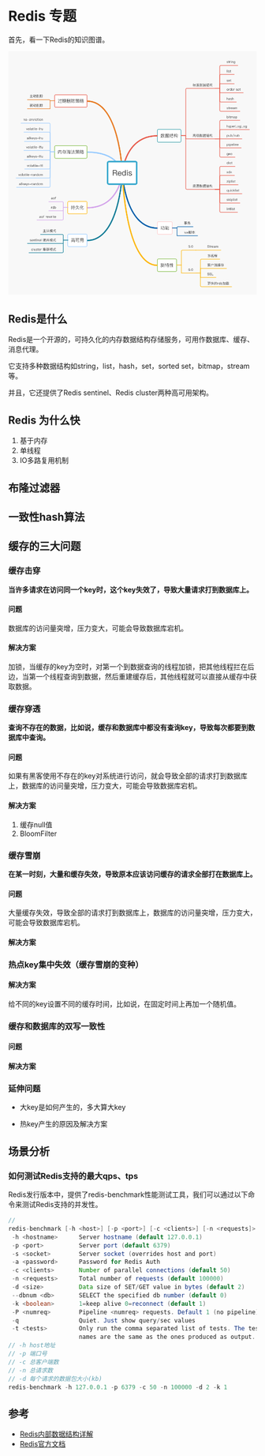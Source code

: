 # Redis 专题

首先，看一下Redis的知识图谱。

![Redis知识图谱](./redis/redis.jpg)

## Redis是什么

Redis是一个开源的，可持久化的内存数据结构存储服务，可用作数据库、缓存、消息代理。

它支持多种数据结构如string，list，hash，set，sorted set，bitmap，stream等。

并且，它还提供了Redis sentinel、Redis cluster两种高可用架构。

## Redis 为什么快

1. 基于内存
2. 单线程
3. IO多路复用机制

## 布隆过滤器

## 一致性hash算法

## 缓存的三大问题

### 缓存击穿

**当许多请求在访问同一个key时，这个key失效了，导致大量请求打到数据库上。**

#### 问题

数据库的访问量突增，压力变大，可能会导致数据库宕机。

#### 解决方案

加锁，当缓存的key为空时，对第一个到数据查询的线程加锁，把其他线程拦在后边，当第一个线程查询到数据，然后重建缓存后，其他线程就可以直接从缓存中获取数据。

### 缓存穿透

**查询不存在的数据，比如说，缓存和数据库中都没有查询key，导致每次都要到数据库中查询。**

#### 问题

如果有黑客使用不存在的key对系统进行访问，就会导致全部的请求打到数据库上，数据库的访问量突增，压力变大，可能会导致数据库宕机。

#### 解决方案

1. 缓存null值
2. BloomFilter

### 缓存雪崩

**在某一时刻，大量和缓存失效，导致原本应该访问缓存的请求全部打在数据库上。**

#### 问题

大量缓存失效，导致全部的请求打到数据库上，数据库的访问量突增，压力变大，可能会导致数据库宕机。

#### 解决方案

### 热点key集中失效（缓存雪崩的变种）

#### 解决方案

给不同的key设置不同的缓存时间，比如说，在固定时间上再加一个随机值。

### 缓存和数据库的双写一致性

#### 问题

#### 解决方案

### 延伸问题

* 大key是如何产生的，多大算大key

* 热key产生的原因及解决方案

## 场景分析

### 如何测试Redis支持的最大qps、tps

Redis发行版本中，提供了redis-benchmark性能测试工具，我们可以通过以下命令来测试Redis支持的并发性。

```java
// 
redis-benchmark [-h <host>] [-p <port>] [-c <clients>] [-n <requests]> [-k <boolean>]
 -h <hostname>      Server hostname (default 127.0.0.1)
 -p <port>          Server port (default 6379)
 -s <socket>        Server socket (overrides host and port)
 -a <password>      Password for Redis Auth
 -c <clients>       Number of parallel connections (default 50)
 -n <requests>      Total number of requests (default 100000)
 -d <size>          Data size of SET/GET value in bytes (default 2)
 --dbnum <db>       SELECT the specified db number (default 0)
 -k <boolean>       1=keep alive 0=reconnect (default 1)
 -P <numreq>        Pipeline <numreq> requests. Default 1 (no pipeline).
 -q                 Quiet. Just show query/sec values
 -t <tests>         Only run the comma separated list of tests. The test
                    names are the same as the ones produced as output.
// -h host地址
// -p 端口号
// -c 总客户端数
// -n 总请求数
// -d 每个请求的数据包大小(kb)
redis-benchmark -h 127.0.0.1 -p 6379 -c 50 -n 100000 -d 2 -k 1
```

## 参考

* [Redis内部数据结构详解](http://zhangtielei.com/posts/server.html)
* [Redis官方文档](https://redis.io/documentation)